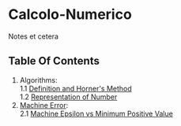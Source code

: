# Calcolo-Numerico
Notes et cetera
## Table Of Contents
1. Algorithms:  
  1.1 [Definition and Horner's Method](articles/alg/def.md)  
  1.2 [Representation of Number](articles/alg/num.md)
2. [Machine Error](https://www.wikiwand.com/en/Machine_epsilon#/Approximation):  
  2.1 [Machine Epsilon vs Minimum Positive Value](articles/eps/eps-vs-min.md)
